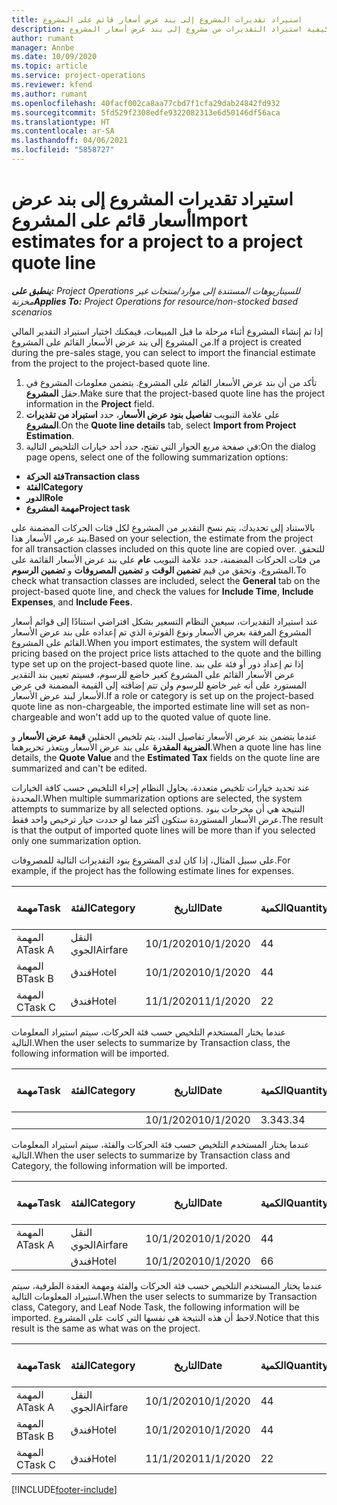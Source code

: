 ```yaml
---
title: استيراد تقديرات المشروع إلى بند عرض أسعار قائم على المشروع
description: يوفر هذا الموضوع معلومات حول كيفية استيراد التقديرات من مشروع إلى بند عرض أسعار المشروع.
author: rumant
manager: Annbe
ms.date: 10/09/2020
ms.topic: article
ms.service: project-operations
ms.reviewer: kfend
ms.author: rumant
ms.openlocfilehash: 40facf002ca8aa77cbd7f1cfa29dab24842fd932
ms.sourcegitcommit: 5fd529f2308edfe9322082313e6d50146df56aca
ms.translationtype: HT
ms.contentlocale: ar-SA
ms.lasthandoff: 04/06/2021
ms.locfileid: "5858727"
---
```

# <a name="import-estimates-for-a-project-to-a-project-quote-line"></a><span data-ttu-id="06129-103">استيراد تقديرات المشروع إلى بند عرض أسعار قائم على المشروع</span><span class="sxs-lookup"><span data-stu-id="06129-103">Import estimates for a project to a project quote line</span></span>

<span data-ttu-id="06129-104">_**ينطبق على:** Project Operations للسيناريوهات المستندة إلى موارد/منتجات غير مخزنة‬_</span><span class="sxs-lookup"><span data-stu-id="06129-104">_**Applies To:** Project Operations for resource/non-stocked based scenarios_</span></span>


<span data-ttu-id="06129-105">إذا تم إنشاء المشروع أثناء مرحلة ما قبل المبيعات، فيمكنك اختيار استيراد التقدير المالي من المشروع إلى بند عرض الأسعار القائم على المشروع.</span><span class="sxs-lookup"><span data-stu-id="06129-105">If a project is created during the pre-sales stage, you can select to import the financial estimate from the project to the project-based quote line.</span></span>

1. <span data-ttu-id="06129-106">تأكد من أن بند عرض الأسعار القائم على المشروع. يتضمن معلومات المشروع في حقل **المشروع**.</span><span class="sxs-lookup"><span data-stu-id="06129-106">Make sure that the project-based quote line has the project information in the **Project** field.</span></span>
2. <span data-ttu-id="06129-107">على علامة التبويب **تفاصيل بنود عرض الأسعار**، حدد **استيراد من تقديرات المشروع**.</span><span class="sxs-lookup"><span data-stu-id="06129-107">On the **Quote line details** tab, select **Import from Project Estimation**.</span></span>
3. <span data-ttu-id="06129-108">في صفحة مربع الحوار التي تفتح، حدد أحد خيارات التلخيص التالية:</span><span class="sxs-lookup"><span data-stu-id="06129-108">On the dialog page opens, select one of the following summarization options:</span></span>

  - <span data-ttu-id="06129-109">**فئة الحركة**</span><span class="sxs-lookup"><span data-stu-id="06129-109">**Transaction class**</span></span>
  - <span data-ttu-id="06129-110">**الفئة**</span><span class="sxs-lookup"><span data-stu-id="06129-110">**Category**</span></span>
  - <span data-ttu-id="06129-111">**الدور**</span><span class="sxs-lookup"><span data-stu-id="06129-111">**Role**</span></span> 
  - <span data-ttu-id="06129-112">**مهمة المشروع**</span><span class="sxs-lookup"><span data-stu-id="06129-112">**Project task**</span></span>

<span data-ttu-id="06129-113">بالاستناد إلى تحديدك، يتم نسخ التقدير من المشروع لكل فئات الحركات المضمنة على بند عرض الأسعار هذا.</span><span class="sxs-lookup"><span data-stu-id="06129-113">Based on your selection, the estimate from the project for all transaction classes included on this quote line are copied over.</span></span> <span data-ttu-id="06129-114">للتحقق من فئات الحركات المضمنة، حدد علامة التبويب **عام** على بند عرض الأسعار القائمة على المشروع، وتحقق من قيم **تضمين الوقت** و **تضمين المصروفات** و **تضمين الرسوم**.</span><span class="sxs-lookup"><span data-stu-id="06129-114">To check what transaction classes are included, select the **General** tab on the project-based quote line, and check the values for **Include Time**, **Include Expenses**, and **Include Fees**.</span></span>

<span data-ttu-id="06129-115">عند استيراد التقديرات، سيعين النظام التسعير بشكل افتراضي استنادًا إلى قوائم أسعار المشروع المرفقة بعرض الأسعار ونوع الفوترة الذي تم إعداده على بند عرض الأسعار القائم على المشروع.</span><span class="sxs-lookup"><span data-stu-id="06129-115">When you import estimates, the system will default pricing based on the project price lists attached to the quote and the billing type set up on the project-based quote line.</span></span> <span data-ttu-id="06129-116">إذا تم إعداد دور أو فئة على بند عرض الأسعار القائم على المشروع كغير خاضع للرسوم، فسيتم تعيين بند التقدير المستورد على أنه غير خاضع للرسوم ولن تتم إضافته إلى القيمة المضمنة في عرض الأسعار لبند عرض الأسعار.</span><span class="sxs-lookup"><span data-stu-id="06129-116">If a role or category is set up on the project-based quote line as non-chargeable, the imported estimate line will set as non-chargeable and won't add up to the quoted value of quote line.</span></span>

<span data-ttu-id="06129-117">عندما يتضمن بند عرض الأسعار تفاصيل البند، يتم تلخيص الحقلين **قيمة عرض الأسعار** و **الضريبة المقدرة** على بند عرض الأسعار ويتعذر تحريرهما.</span><span class="sxs-lookup"><span data-stu-id="06129-117">When a quote line has line details, the **Quote Value** and the **Estimated Tax** fields on the quote line are summarized and can't be edited.</span></span>

<span data-ttu-id="06129-118">عند تحديد خيارات تلخيص متعددة، يحاول النظام إجراء التلخيص حسب كافة الخيارات المحددة.</span><span class="sxs-lookup"><span data-stu-id="06129-118">When multiple summarization options are selected, the system attempts to summarize by all selected options.</span></span> <span data-ttu-id="06129-119">النتيجة هي أن مخرجات بنود عرض الأسعار المستوردة ستكون أكثر مما لو حددت خيار ترخيص واحد فقط.</span><span class="sxs-lookup"><span data-stu-id="06129-119">The result is that the output of imported quote lines will be more than if you selected only one summarization option.</span></span>

<span data-ttu-id="06129-120">على سبيل المثال، إذا كان لدى المشروع بنود التقديرات التالية للمصروفات.</span><span class="sxs-lookup"><span data-stu-id="06129-120">For example, if the project has the following estimate lines for expenses.</span></span>

| <span data-ttu-id="06129-121">مهمة</span><span class="sxs-lookup"><span data-stu-id="06129-121">Task</span></span> | <span data-ttu-id="06129-122">الفئة</span><span class="sxs-lookup"><span data-stu-id="06129-122">Category</span></span> | <span data-ttu-id="06129-123">التاريخ‬</span><span class="sxs-lookup"><span data-stu-id="06129-123">Date</span></span> | <span data-ttu-id="06129-124">الكمية</span><span class="sxs-lookup"><span data-stu-id="06129-124">Quantity</span></span> | <span data-ttu-id="06129-125">سعر الوحدة</span><span class="sxs-lookup"><span data-stu-id="06129-125">Unit price</span></span> | <span data-ttu-id="06129-126">المبلغ</span><span class="sxs-lookup"><span data-stu-id="06129-126">Amount</span></span> |
| --- | --- | --- | --- | --- | --- |
| <span data-ttu-id="06129-127">المهمة A</span><span class="sxs-lookup"><span data-stu-id="06129-127">Task A</span></span> | <span data-ttu-id="06129-128">النقل الجوي</span><span class="sxs-lookup"><span data-stu-id="06129-128">Airfare</span></span> | <span data-ttu-id="06129-129">10/1/2020</span><span class="sxs-lookup"><span data-stu-id="06129-129">10/1/2020</span></span> | <span data-ttu-id="06129-130">4</span><span class="sxs-lookup"><span data-stu-id="06129-130">4</span></span> | <span data-ttu-id="06129-131">400</span><span class="sxs-lookup"><span data-stu-id="06129-131">400</span></span> | <span data-ttu-id="06129-132">1600</span><span class="sxs-lookup"><span data-stu-id="06129-132">1600</span></span> |
| <span data-ttu-id="06129-133">المهمة B</span><span class="sxs-lookup"><span data-stu-id="06129-133">Task B</span></span> | <span data-ttu-id="06129-134">فندق</span><span class="sxs-lookup"><span data-stu-id="06129-134">Hotel</span></span> | <span data-ttu-id="06129-135">10/1/2020</span><span class="sxs-lookup"><span data-stu-id="06129-135">10/1/2020</span></span> | <span data-ttu-id="06129-136">4</span><span class="sxs-lookup"><span data-stu-id="06129-136">4</span></span> | <span data-ttu-id="06129-137">200</span><span class="sxs-lookup"><span data-stu-id="06129-137">200</span></span> | <span data-ttu-id="06129-138">800</span><span class="sxs-lookup"><span data-stu-id="06129-138">800</span></span> |
| <span data-ttu-id="06129-139">المهمة C</span><span class="sxs-lookup"><span data-stu-id="06129-139">Task C</span></span> | <span data-ttu-id="06129-140">فندق</span><span class="sxs-lookup"><span data-stu-id="06129-140">Hotel</span></span> | <span data-ttu-id="06129-141">11/1/2020</span><span class="sxs-lookup"><span data-stu-id="06129-141">11/1/2020</span></span> | <span data-ttu-id="06129-142">2</span><span class="sxs-lookup"><span data-stu-id="06129-142">2</span></span> | <span data-ttu-id="06129-143">200</span><span class="sxs-lookup"><span data-stu-id="06129-143">200</span></span> | <span data-ttu-id="06129-144">400</span><span class="sxs-lookup"><span data-stu-id="06129-144">400</span></span> |

<span data-ttu-id="06129-145">عندما يختار المستخدم التلخيص حسب فئة الحركات، سيتم استيراد المعلومات التالية.</span><span class="sxs-lookup"><span data-stu-id="06129-145">When the user selects to summarize by Transaction class, the following information will be imported.</span></span>

| <span data-ttu-id="06129-146">مهمة</span><span class="sxs-lookup"><span data-stu-id="06129-146">Task</span></span> | <span data-ttu-id="06129-147">الفئة</span><span class="sxs-lookup"><span data-stu-id="06129-147">Category</span></span> | <span data-ttu-id="06129-148">التاريخ‬</span><span class="sxs-lookup"><span data-stu-id="06129-148">Date</span></span> | <span data-ttu-id="06129-149">الكمية</span><span class="sxs-lookup"><span data-stu-id="06129-149">Quantity</span></span> | <span data-ttu-id="06129-150">سعر الوحدة</span><span class="sxs-lookup"><span data-stu-id="06129-150">Unit price</span></span> | <span data-ttu-id="06129-151">المبلغ</span><span class="sxs-lookup"><span data-stu-id="06129-151">Amount</span></span> |
| --- | --- | --- | --- | --- | --- |
| | | <span data-ttu-id="06129-152">10/1/2020</span><span class="sxs-lookup"><span data-stu-id="06129-152">10/1/2020</span></span> | <span data-ttu-id="06129-153">3.34</span><span class="sxs-lookup"><span data-stu-id="06129-153">3.34</span></span> | <span data-ttu-id="06129-154">840</span><span class="sxs-lookup"><span data-stu-id="06129-154">840</span></span> | <span data-ttu-id="06129-155">2800</span><span class="sxs-lookup"><span data-stu-id="06129-155">2800</span></span> |

<span data-ttu-id="06129-156">عندما يختار المستخدم التلخيص حسب فئة الحركات والفئة، سيتم استيراد المعلومات التالية.</span><span class="sxs-lookup"><span data-stu-id="06129-156">When the user selects to summarize by Transaction class and Category, the following information will be imported.</span></span>

| <span data-ttu-id="06129-157">مهمة</span><span class="sxs-lookup"><span data-stu-id="06129-157">Task</span></span> | <span data-ttu-id="06129-158">الفئة</span><span class="sxs-lookup"><span data-stu-id="06129-158">Category</span></span> | <span data-ttu-id="06129-159">التاريخ‬</span><span class="sxs-lookup"><span data-stu-id="06129-159">Date</span></span> | <span data-ttu-id="06129-160">الكمية</span><span class="sxs-lookup"><span data-stu-id="06129-160">Quantity</span></span> | <span data-ttu-id="06129-161">سعر الوحدة</span><span class="sxs-lookup"><span data-stu-id="06129-161">Unit price</span></span> | <span data-ttu-id="06129-162">المبلغ</span><span class="sxs-lookup"><span data-stu-id="06129-162">Amount</span></span> |
| --- | --- | --- | --- | --- | --- |
| <span data-ttu-id="06129-163">المهمة A</span><span class="sxs-lookup"><span data-stu-id="06129-163">Task A</span></span> | <span data-ttu-id="06129-164">النقل الجوي</span><span class="sxs-lookup"><span data-stu-id="06129-164">Airfare</span></span> | <span data-ttu-id="06129-165">10/1/2020</span><span class="sxs-lookup"><span data-stu-id="06129-165">10/1/2020</span></span> | <span data-ttu-id="06129-166">4</span><span class="sxs-lookup"><span data-stu-id="06129-166">4</span></span> | <span data-ttu-id="06129-167">400</span><span class="sxs-lookup"><span data-stu-id="06129-167">400</span></span> | <span data-ttu-id="06129-168">1600</span><span class="sxs-lookup"><span data-stu-id="06129-168">1600</span></span> |
| | <span data-ttu-id="06129-169">فندق</span><span class="sxs-lookup"><span data-stu-id="06129-169">Hotel</span></span> | <span data-ttu-id="06129-170">10/1/2020</span><span class="sxs-lookup"><span data-stu-id="06129-170">10/1/2020</span></span> | <span data-ttu-id="06129-171">6</span><span class="sxs-lookup"><span data-stu-id="06129-171">6</span></span> | <span data-ttu-id="06129-172">200</span><span class="sxs-lookup"><span data-stu-id="06129-172">200</span></span> | <span data-ttu-id="06129-173">1200</span><span class="sxs-lookup"><span data-stu-id="06129-173">1200</span></span> |

<span data-ttu-id="06129-174">عندما يختار المستخدم التلخيص حسب فئة الحركات والفئة ومهمة العقدة الطرفية، سيتم استيراد المعلومات التالية.</span><span class="sxs-lookup"><span data-stu-id="06129-174">When the user selects to summarize by Transaction class, Category, and Leaf Node Task, the following information will be imported.</span></span> <span data-ttu-id="06129-175">لاحظ أن هذه النتيجة هي نفسها التي كانت على المشروع.</span><span class="sxs-lookup"><span data-stu-id="06129-175">Notice that this result is the same as what was on the project.</span></span>

| <span data-ttu-id="06129-176">مهمة</span><span class="sxs-lookup"><span data-stu-id="06129-176">Task</span></span> | <span data-ttu-id="06129-177">الفئة</span><span class="sxs-lookup"><span data-stu-id="06129-177">Category</span></span> | <span data-ttu-id="06129-178">التاريخ‬</span><span class="sxs-lookup"><span data-stu-id="06129-178">Date</span></span> | <span data-ttu-id="06129-179">الكمية</span><span class="sxs-lookup"><span data-stu-id="06129-179">Quantity</span></span> | <span data-ttu-id="06129-180">سعر الوحدة</span><span class="sxs-lookup"><span data-stu-id="06129-180">Unit price</span></span> | <span data-ttu-id="06129-181">المبلغ</span><span class="sxs-lookup"><span data-stu-id="06129-181">Amount</span></span> |
| --- | --- | --- | --- | --- | --- |
| <span data-ttu-id="06129-182">المهمة A</span><span class="sxs-lookup"><span data-stu-id="06129-182">Task A</span></span> | <span data-ttu-id="06129-183">النقل الجوي</span><span class="sxs-lookup"><span data-stu-id="06129-183">Airfare</span></span> | <span data-ttu-id="06129-184">10/1/2020</span><span class="sxs-lookup"><span data-stu-id="06129-184">10/1/2020</span></span> | <span data-ttu-id="06129-185">4</span><span class="sxs-lookup"><span data-stu-id="06129-185">4</span></span> | <span data-ttu-id="06129-186">400</span><span class="sxs-lookup"><span data-stu-id="06129-186">400</span></span> | <span data-ttu-id="06129-187">1600</span><span class="sxs-lookup"><span data-stu-id="06129-187">1600</span></span> |
| <span data-ttu-id="06129-188">المهمة B</span><span class="sxs-lookup"><span data-stu-id="06129-188">Task B</span></span> | <span data-ttu-id="06129-189">فندق</span><span class="sxs-lookup"><span data-stu-id="06129-189">Hotel</span></span> | <span data-ttu-id="06129-190">10/1/2020</span><span class="sxs-lookup"><span data-stu-id="06129-190">10/1/2020</span></span> | <span data-ttu-id="06129-191">4</span><span class="sxs-lookup"><span data-stu-id="06129-191">4</span></span> | <span data-ttu-id="06129-192">200</span><span class="sxs-lookup"><span data-stu-id="06129-192">200</span></span> | <span data-ttu-id="06129-193">800</span><span class="sxs-lookup"><span data-stu-id="06129-193">800</span></span> |
| <span data-ttu-id="06129-194">المهمة C</span><span class="sxs-lookup"><span data-stu-id="06129-194">Task C</span></span> | <span data-ttu-id="06129-195">فندق</span><span class="sxs-lookup"><span data-stu-id="06129-195">Hotel</span></span> | <span data-ttu-id="06129-196">11/1/2020</span><span class="sxs-lookup"><span data-stu-id="06129-196">11/1/2020</span></span> | <span data-ttu-id="06129-197">2</span><span class="sxs-lookup"><span data-stu-id="06129-197">2</span></span> | <span data-ttu-id="06129-198">200</span><span class="sxs-lookup"><span data-stu-id="06129-198">200</span></span> | <span data-ttu-id="06129-199">400</span><span class="sxs-lookup"><span data-stu-id="06129-199">400</span></span> |


[!INCLUDE[footer-include](../includes/footer-banner.md)]
